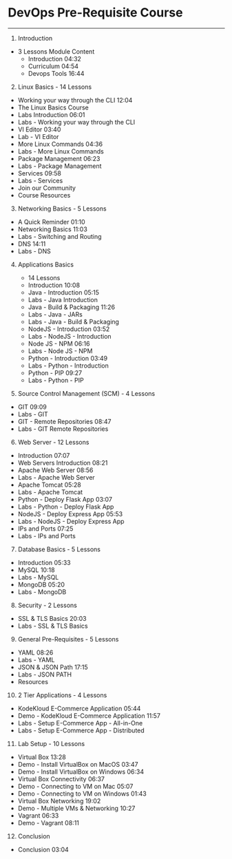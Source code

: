 # DevOps Pre-Requisite Course
------

1. Introduction

  - 3 Lessons Module Content
      - Introduction 04:32
      - Curriculum 04:54
      - Devops Tools 16:44

2. Linux Basics - 14 Lessons

  - Working your way through the CLI 12:04
  - The Linux Basics Course
  - Labs Introduction 06:01
  - Labs - Working your way through the CLI
  - VI Editor 03:40
  - Lab - VI Editor
  - More Linux Commands 04:36
  - Labs - More Linux Commands
  - Package Management 06:23
  - Labs - Package Management
  - Services 09:58
  - Labs - Services
  - Join our Community
  - Course Resources

3. Networking Basics - 5 Lessons

  - A Quick Reminder 01:10
  - Networking Basics 11:03
  - Labs - Switching and Routing
  - DNS 14:11
  - Labs - DNS

4. Applications Basics
   - 14 Lessons
    - Introduction 10:08
    - Java - Introduction 05:15
    - Labs - Java Introduction
    - Java - Build & Packaging 11:26
    - Labs - Java - JARs
    - Labs - Java - Build & Packaging
    - NodeJS - Introduction 03:52
    - Labs - NodeJS - Introduction
    - Node JS - NPM 06:16
    - Labs - Node JS - NPM
    - Python - Introduction 03:49
    - Labs - Python - Introduction
    - Python - PIP 09:27
    - Labs - Python - PIP
  
5. Source Control Management (SCM) - 4 Lessons
  - GIT 09:09
  - Labs - GIT
  - GIT - Remote Repositories 08:47
  - Labs - GIT Remote Repositories

6. Web Server - 12 Lessons
  - Introduction 07:07
  - Web Servers Introduction 08:21
  - Apache Web Server 08:56
  - Labs - Apache Web Server
  - Apache Tomcat 05:28
  - Labs - Apache Tomcat
  - Python - Deploy Flask App 03:07
  - Labs - Python - Deploy Flask App
  - NodeJS - Deploy Express App 05:53
  - Labs - NodeJS - Deploy Express App
  - IPs and Ports 07:25
  - Labs - IPs and Ports

7. Database Basics - 5 Lessons
  - Introduction 05:33
  - MySQL 10:18
  - Labs - MySQL
  - MongoDB 05:20
  - Labs - MongoDB

8. Security - 2 Lessons
  - SSL & TLS Basics 20:03
  - Labs - SSL & TLS Basics

9. General Pre-Requisites - 5 Lessons
  - YAML 08:26
  - Labs - YAML
  - JSON & JSON Path 17:15
  - Labs - JSON PATH
  - Resources

10. 2 Tier Applications - 4 Lessons
  - KodeKloud E-Commerce Application 05:44
  - Demo - KodeKloud E-Commerce Application 11:57
  - Labs - Setup E-Commerce App - All-in-One
  - Labs - Setup E-Commerce App - Distributed

11. Lab Setup - 10 Lessons
  - Virtual Box 13:28
  - Demo - Install VirtualBox on MacOS 03:47
  - Demo - Install VirtualBox on Windows 06:34
  - Virtual Box Connectivity 06:37
  - Demo - Connecting to VM on Mac 05:07
  - Demo - Connecting to VM on Windows 01:43
  - Virtual Box Networking 19:02
  - Demo - Multiple VMs & Networking 10:27
  - Vagrant 06:33
  - Demo - Vagrant 08:11

12. Conclusion
- Conclusion 03:04
